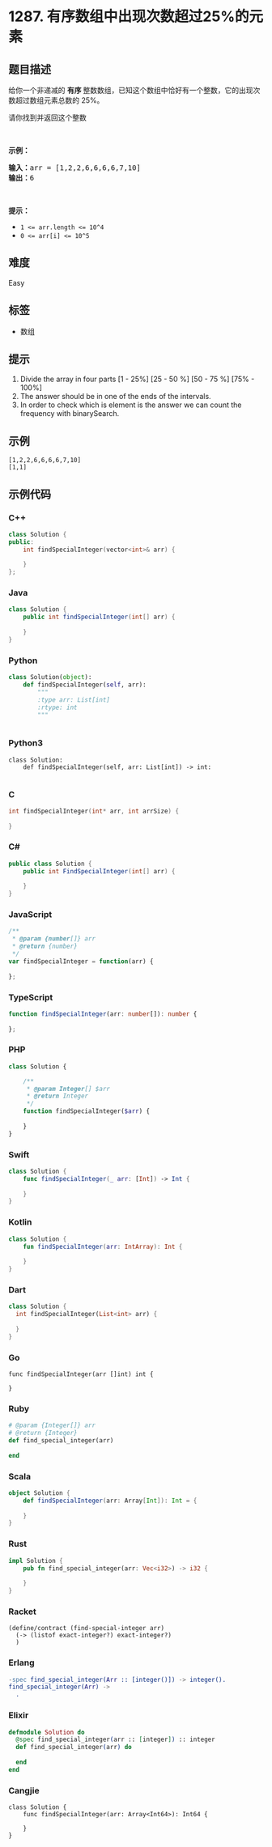 # 1287. 有序数组中出现次数超过25%的元素

## 题目描述

<p>给你一个非递减的&nbsp;<strong>有序&nbsp;</strong>整数数组，已知这个数组中恰好有一个整数，它的出现次数超过数组元素总数的 25%。</p>

<p>请你找到并返回这个整数</p>

<p>&nbsp;</p>

<p><strong>示例：</strong></p>

<pre>
<strong>输入：</strong>arr = [1,2,2,6,6,6,6,7,10]
<strong>输出：</strong>6
</pre>

<p>&nbsp;</p>

<p><strong>提示：</strong></p>

<ul>
	<li><code>1 &lt;= arr.length &lt;= 10^4</code></li>
	<li><code>0 &lt;= arr[i] &lt;= 10^5</code></li>
</ul>


## 难度

Easy

## 标签

- 数组

## 提示

1. Divide the array in four parts [1 - 25%] [25 - 50 %] [50 - 75 %] [75% - 100%]
2. The answer should be in one of the ends of the intervals.
3. In order to check which is element is the answer we can count the frequency with binarySearch.

## 示例

```
[1,2,2,6,6,6,6,7,10]
[1,1]
```

## 示例代码

### C++

```cpp
class Solution {
public:
    int findSpecialInteger(vector<int>& arr) {
        
    }
};
```

### Java

```java
class Solution {
    public int findSpecialInteger(int[] arr) {
        
    }
}
```

### Python

```python
class Solution(object):
    def findSpecialInteger(self, arr):
        """
        :type arr: List[int]
        :rtype: int
        """
        
```

### Python3

```python3
class Solution:
    def findSpecialInteger(self, arr: List[int]) -> int:
        
```

### C

```c
int findSpecialInteger(int* arr, int arrSize) {
    
}
```

### C#

```csharp
public class Solution {
    public int FindSpecialInteger(int[] arr) {
        
    }
}
```

### JavaScript

```javascript
/**
 * @param {number[]} arr
 * @return {number}
 */
var findSpecialInteger = function(arr) {
    
};
```

### TypeScript

```typescript
function findSpecialInteger(arr: number[]): number {
    
};
```

### PHP

```php
class Solution {

    /**
     * @param Integer[] $arr
     * @return Integer
     */
    function findSpecialInteger($arr) {
        
    }
}
```

### Swift

```swift
class Solution {
    func findSpecialInteger(_ arr: [Int]) -> Int {
        
    }
}
```

### Kotlin

```kotlin
class Solution {
    fun findSpecialInteger(arr: IntArray): Int {
        
    }
}
```

### Dart

```dart
class Solution {
  int findSpecialInteger(List<int> arr) {
    
  }
}
```

### Go

```golang
func findSpecialInteger(arr []int) int {
    
}
```

### Ruby

```ruby
# @param {Integer[]} arr
# @return {Integer}
def find_special_integer(arr)
    
end
```

### Scala

```scala
object Solution {
    def findSpecialInteger(arr: Array[Int]): Int = {
        
    }
}
```

### Rust

```rust
impl Solution {
    pub fn find_special_integer(arr: Vec<i32>) -> i32 {
        
    }
}
```

### Racket

```racket
(define/contract (find-special-integer arr)
  (-> (listof exact-integer?) exact-integer?)
  )
```

### Erlang

```erlang
-spec find_special_integer(Arr :: [integer()]) -> integer().
find_special_integer(Arr) ->
  .
```

### Elixir

```elixir
defmodule Solution do
  @spec find_special_integer(arr :: [integer]) :: integer
  def find_special_integer(arr) do
    
  end
end
```

### Cangjie

```cangjie
class Solution {
    func findSpecialInteger(arr: Array<Int64>): Int64 {

    }
}
```

